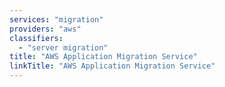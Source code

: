 ```yaml
---
services: "migration"
providers: "aws"
classifiers:
  - "server migration"
title: "AWS Application Migration Service"
linkTitle: "AWS Application Migration Service"
---
```

